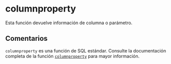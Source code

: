 ﻿---
SidebarGroup: "index-system-functions"
Autogenerated: true
---

# columnproperty

Esta función devuelve información de columna o parámetro.

## Comentarios 

`columnproperty` es una función de SQL estándar. Consulte la documentación completa de la función [`columnproperty`](https://learn.microsoft.com/es-es/sql/t-sql/functions/columnproperty-transact-sql) para mayor información.
